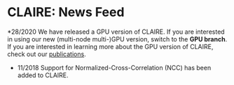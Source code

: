 # CLAIRE: News Feed

*28/2020 We have released a GPU version of CLAIRE. If you are interested in using our new (multi-node multi-)GPU version, switch to the **GPU branch**. If you are interested in learning more about the GPU version of CLAIRE, check out our [publications](doc/README-REFERENCES.md).
* 11/2018 Support for Normalized-Cross-Correlation (NCC) has been added to CLAIRE.
